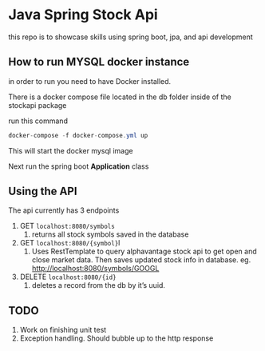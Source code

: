 # Java Spring Stock Api

this repo is to showcase skills using spring boot, jpa, and api development

## How to run MYSQL docker instance

in order to run you need to have Docker installed.

There is a docker compose file located in the db folder inside of the stockapi package

run this command 

```java
docker-compose -f docker-compose.yml up
```

This will start the docker mysql image

Next run the spring boot **Application** class

## Using the API

The api currently has 3 endpoints

1. GET `localhost:8080/symbols`
    1. returns all stock symbols saved in the database
2. GET `localhost:8080/{symbol}`l
    1. Uses RestTemplate to query alphavantage stock api to get open and close market data. Then saves updated stock info in database. eg. [http://localhost:8080/symbols/GOOGL](http://localhost:8080/symbols/GOOGL)
3. DELETE `localhost:8080/{id}`
    1. deletes a record from the db by it’s uuid.

## TODO

1. Work on finishing unit test
2. Exception handling. Should bubble up to the http response
